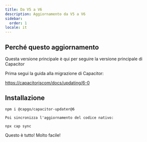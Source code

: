 ```yaml
---
title: Da V5 a V6
description: Aggiornamento da V5 a V6
sidebar:
  order: 1
locale: it
---
```


## Perché questo aggiornamento

Questa versione principale è qui per seguire la versione principale di Capacitor

Prima segui la guida alla migrazione di Capacitor:

[https://capacitorjscom/docs/updating/6-0](https://capacitorjscom/docs/updating/6-0/)

## Installazione

`npm i @capgo/capacitor-updater@6`

`Poi sincronizza l'aggiornamento del codice nativo:`

`npx cap sync`

Questo è tutto! Molto facile!